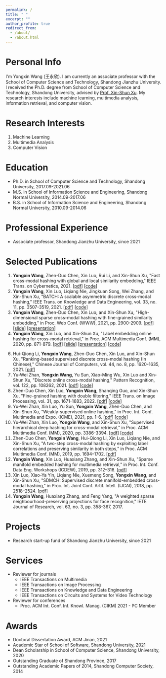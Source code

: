 ```yaml
---
permalink: /
title: " "
excerpt: ""
author_profile: true
redirect_from: 
  - /about/
  - /about.html
---
```


Personal Info
======
I'm Yongxin Wang (王永欣). I am currently an associate professor with the School of Computer Science and Technology, Shandong Jianzhu University. I received the Ph.D. degree from School of Computer Science and Technology, Shandong University, advised by [Prof. Xin-Shun Xu](http://mima.sdu.edu.cn/Members/xinshunxu/index.htm). My research interests include machine learning, multimedia analysis, information retrieval, and computer vision.

[^_^]: # Click [here](https://yxinwang.github.io/files/CV-yongxinwang.pdf) to view my up-to-date CV.

Research Interests
======
1. Machine Learning
2. Multimedia Analysis
3. Computer Vision

Education
=====
* Ph.D. in School of Computer Science and Technology, Shandong University, 2017.09-2021.06
* M.S. in School of Information Science and Engineering, Shandong Normal University, 2014.09-2017.06
* B.S. in School of Information Science and Engineering, Shandong Normal University, 2010.09-2014.06

Professional Experience
=====
* Associate professor, Shandong Jianzhu University, since 2021

Selected Publications
======
1. **Yongxin Wang**, Zhen-Duo Chen, Xin Luo, Rui Li, and Xin-Shun Xu, "Fast cross-modal hashing with global and local similarity embedding," IEEE Trans. on Cybernetics, 2021. [[pdf](https://doi.org/10.1109/TCYB.2021.3059886)] [[code](https://github.com/yxinwang/FCMH-Tcyb2021)]
2. **Yongxin Wang**, Xin Luo, Liqiang Nie, Jingkuan Song, Wei Zhang, and Xin-Shun Xu, "BATCH: A scalable asymmetric discrete cross-modal hashing," IEEE Trans. on Knowledge and Data Engineering, vol. 33, no. 11, pp. 3507-3519, 2021. [[pdf](https://doi.org/10.1109/TKDE.2020.2974825)] [[code](https://github.com/yxinwang/BATCH-TKDE2020)]
3. **Yongxin Wang**, Zhen-Duo Chen, Xin Luo, and Xin-Shun Xu, "High-dimensional sparse cross-modal hashing with fine-grained similarity embedding," in Proc. Web Conf. (WWW), 2021, pp. 2900-2909. [[pdf](https://doi.org/10.1145/3442381.3449798)] [[slide](https://yxinwang.github.io/files/HSCH_WWW2021_slide.pdf)] [[presentation](https://yxinwang.github.io/files/HSCH_WWW2021_presentation)]
4. **Yongxin Wang**, Xin Luo, and Xin-Shun Xu, "Label embedding online hashing for cross-modal retrieval," in Proc. ACM Multimedia Conf. (MM), 2020, pp. 871-879. [[pdf](https://doi.org/10.1145/3394171.3413971)] [[slide](https://yxinwang.github.io/files/LEMON_MM2020_slide.pdf)] [[presentation](https://yxinwang.github.io/files/LEMON_MM2020_presentation)] [[code](https://github.com/yxinwang/LEMON-MM2020)]
[^_^]: # 5. **Yongxin Wang**, Jie-Ru Tian, Zhen-Duo Chen, Xin Luo, and Xin-Shun Xu, "Label enhancement discrete cross-modal hashing method (In Chinese)," Journal of Software, 2021, accepted.
6. Hui-Qiong Li, **Yongxin Wang**, Zhen-Duo Chen, Xin Luo, and Xin-Shun Xu, "Ranking-based supervised discrete cross-modal hashing (In Chinese)," Chinese Journal of Computers, vol. 44, no. 8, pp. 1620-1635, 2021. [[pdf](https://doi.org/10.11897/SP.J.1016.2021.01620)]
7. Yu-Wei Zhan, **Yongxin Wang**, Yu Sun, Xiao-Ming Wu, Xin Luo and Xin-Shun Xu, "Discrete online cross-modal hashing," Pattern Recognition, vol. 122, pp. 108262, 2021. [[pdf](https://doi.org/10.1016/j.patcog.2021.108262)] [[code](https://github.com/yw-zhan/DOCH)]
8. Zhen-Duo Chen, Xin Luo, **Yongxin Wang**, Shanqing Guo, and Xin-Shun Xu, "Fine-grained hashing with double filtering," IEEE Trans. on Image Processing, vol. 31, pp. 1671-1683, 2022. [[pdf](https://doi.org/10.1109/TIP.2022.3145159)] [[code](https://github.com/chenzhenduo/FISH)]
9. Yu-Wei Zhan, Xin Luo, Yu Sun, **Yongxin Wang**, Zhen-Duo Chen, and Xin-Shun Xu, "Weakly-supervised online hashing," in Proc. Int. Conf. Multimedia and Expo. (ICME), 2021, pp. 1-6. [[pdf](https://doi.org/10.1109/ICME51207.2021.9428255)] [[code](https://github.com/SDU-MIMA/WOH)]
10. Yu-Wei Zhan, Xin Luo, **Yongxin Wang**, and Xin-Shun Xu, "Supervised hierarchical deep hashing for cross-modal retrieval," in Proc. ACM Multimedia Conf. (MM), 2020, pp. 3386-3394. [[pdf](https://doi.org/10.1145/3394171.3413962)] [[code](https://github.com/SDU-MIMA/SHDCH)]
11. Zhen-Duo Chen, **Yongxin Wang**, Hui-Qiong Li, Xin Luo, Liqiang Nie, and Xin-Shun Xu, "A two-step cross-modal hashing by exploiting label correlations and preserving similarity in both steps," in Proc. ACM Multimedia Conf. (MM), 2019, pp. 1694–1702. [[pdf](https://doi.org/10.1145/3343031.3350862)]
12. **Yongxin Wang**, Xin Luo, Huaxiang Zhang, and Xin-Shun Xu, "Sparse manifold embedded hashing for multimedia retrieval," in Proc. Int. Conf. Data Eng. Workshops (ICDEW), 2019, pp. 312–318. [[pdf](https://doi.org/10.1109/ICDEW.2019.00011)]
13. Xin Luo, Xiao-Ya Yin, Liqiang Nie, Xuemeng Song, **Yongxin Wang**, and Xin-Shun Xu, "SDMCH: Supervised discrete manifold-embedded cross-modal hashing," in Proc. Int. Joint Conf. Artif. Intell. (IJCAI), 2018, pp. 2518–2524. [[pdf](https://doi.org/10.24963/ijcai.2018/349)]
14. **Yongxin Wang**, Huaxiang Zhang, and Feng Yang, "A weighted sparse neighbourhood-preserving projections for face recognition," IETE Journal of Research, vol. 63, no. 3, pp. 358-367, 2017.

Projects
=====
* Research start-up fund of Shandong Jianzhu University, since 2021

Services
=====

* Reviewer for journals
  * IEEE Transactions on Multimedia
  * IEEE Transactions on Image Processing
  * IEEE Transactions on Knowledge and Data Engineering
  * IEEE Transactions on Circuits and Systems for Video Technology
* Reviewer for conferences
  * Proc. ACM Int. Conf. Inf. Knowl. Manag. (CIKM) 2021 - PC Member

Awards
======
* Doctoral Dissertation Award, ACM Jinan, 2021
* Academic Star of School of Software, Shandong University, 2021
* Dean Scholarship in School of Computer Science, Shandong University, 2020
* Outstanding Graduate of Shandong Province, 2017
* Outstanding Academic Papers of 2014, Shandong Computer Society, 2014
